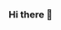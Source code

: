 ### Hi there 👋

<!--
**tabish1228/tabish1228** is a ✨ _special_ ✨ repository because its `README.md` (this file) appears on your GitHub profile.

Here are some ideas to get you started:

- 🔭 I’m currently working on  ...
- 🌱 I’m currently learning PYTHON...
- 👯 I’m looking to collaborate on projects related with PYTHON...
- 🤔 I’m looking for help with final year project ...
- 💬 Ask me about ...
- 📫 How to reach me:(tabishabbasi786@gmail.com) ...
- 😄 Pronouns: ...
- ⚡ Fun fact: ...
-->
